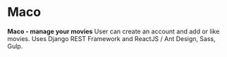 # Maco

**Maco - manage your movies**
User can create an account and add or like movies. Uses Django REST Framework and ReactJS / Ant Design, Sass, Gulp.

